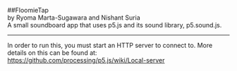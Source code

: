 ##FloomieTap
<br>
by Ryoma Marta-Sugawara and Nishant Suria
<br>
A small soundboard app that uses p5.js and its sound library, p5.sound.js.

---

In order to run this, you must start an HTTP server to connect to.
More details on this can be found at:
https://github.com/processing/p5.js/wiki/Local-server